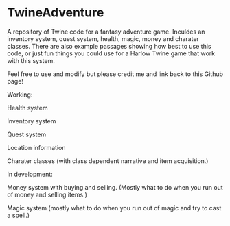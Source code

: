 # TwineAdventure
A repository of Twine code for a fantasy adventure game. Inculdes an inventory system, quest system, health, magic, money and charater classes.
There are also example passages showing how best to use this code, or just fun things you could use for a Harlow Twine game that work with this system.


Feel free to use and modify but please credit me and link back to this Github page!

Working:


Health system

Inventory system

Quest system

Location information

Charater classes (with class dependent narrative and item acquisition.)


In development:


Money system with buying and selling. (Mostly what to do when you run out of money and selling items.)

Magic system (mostly what to do when you run out of magic and try to cast a spell.)


